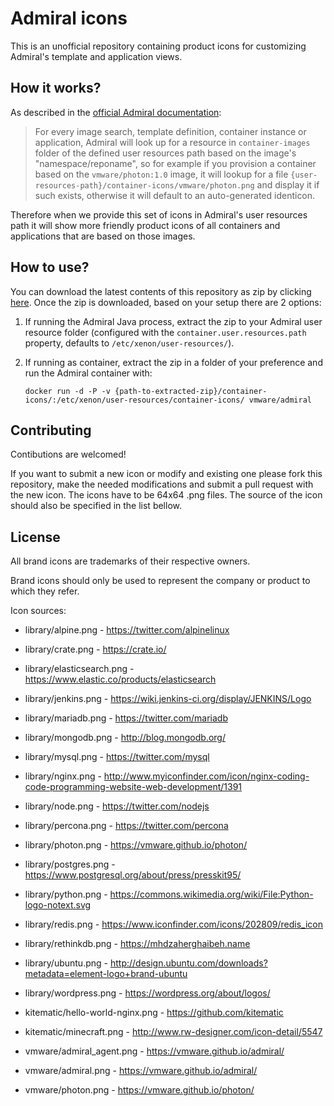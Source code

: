 # Admiral icons

This is an unofficial repository containing product icons for customizing Admiral's template and application views.

## How it works?

As described in the [official Admiral documentation](https://github.com/vmware/admiral/wiki/Customization#container-icons):
> For every image search, template definition, container instance or application, Admiral will look up for a resource in `container-images` folder of the defined user resources path based on the image's "namespace/reponame", so for example if you provision a container based on the `vmware/photon:1.0` image, it will lookup for a file `{user-resources-path}/container-icons/vmware/photon.png` and display it if such exists, otherwise it will default to an auto-generated identicon.

Therefore when we provide this set of icons in Admiral's user resources path it will show more friendly product icons of all containers and applications that are based on those images.

## How to use?

You can download the latest contents of this repository as zip by clicking [here](https://github.com/tgeorgiev/admiral-icons/archive/master.zip). Once the zip is downloaded, based on your setup there are 2 options:
1. If running the Admiral Java process, extract the zip to your Admiral user resource folder (configured with the `container.user.resources.path` property, defaults to `/etc/xenon/user-resources/`).
2. If running as container, extract the zip in a folder of your preference and run the Admiral container with:

    `docker run -d -P -v {path-to-extracted-zip}/container-icons/:/etc/xenon/user-resources/container-icons/ vmware/admiral`

## Contributing

Contibutions are welcomed!

If you want to submit a new icon or modify and existing one please fork this repository, make the needed modifications and submit a pull request with the new icon. The icons have to be 64x64 .png files. The source of the icon should also be specified in the list bellow.

## License

All brand icons are trademarks of their respective owners.

Brand icons should only be used to represent the company or product to which they refer.

Icon sources:

* library/alpine.png - <https://twitter.com/alpinelinux>
* library/crate.png - <https://crate.io/>
* library/elasticsearch.png - <https://www.elastic.co/products/elasticsearch>
* library/jenkins.png - <https://wiki.jenkins-ci.org/display/JENKINS/Logo>
* library/mariadb.png - <https://twitter.com/mariadb>
* library/mongodb.png - <http://blog.mongodb.org/>
* library/mysql.png - <https://twitter.com/mysql>
* library/nginx.png - <http://www.myiconfinder.com/icon/nginx-coding-code-programming-website-web-development/1391>
* library/node.png - <https://twitter.com/nodejs>
* library/percona.png - <https://twitter.com/percona>
* library/photon.png - <https://vmware.github.io/photon/>
* library/postgres.png - <https://www.postgresql.org/about/press/presskit95/>
* library/python.png - <https://commons.wikimedia.org/wiki/File:Python-logo-notext.svg>
* library/redis.png - <https://www.iconfinder.com/icons/202809/redis_icon>
* library/rethinkdb.png - <https://mhdzaherghaibeh.name>
* library/ubuntu.png - <http://design.ubuntu.com/downloads?metadata=element-logo+brand-ubuntu>
* library/wordpress.png - <https://wordpress.org/about/logos/>


* kitematic/hello-world-nginx.png - <https://github.com/kitematic>
* kitematic/minecraft.png - <http://www.rw-designer.com/icon-detail/5547>


* vmware/admiral_agent.png - <https://vmware.github.io/admiral/>
* vmware/admiral.png - <https://vmware.github.io/admiral/>
* vmware/photon.png - <https://vmware.github.io/photon/>
